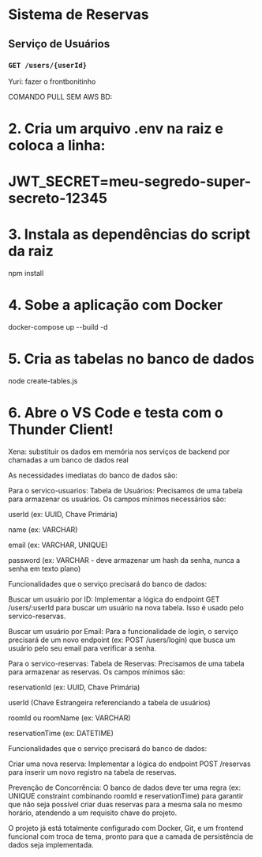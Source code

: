# Sistema de Reservas 

## Serviço de Usuários
### `GET /users/{userId}`

Yuri: fazer o frontbonitinho 

COMANDO PULL SEM AWS BD:
# 2. Cria um arquivo .env na raiz e coloca a linha:
# JWT_SECRET=meu-segredo-super-secreto-12345


# 3. Instala as dependências do script da raiz
npm install

# 4. Sobe a aplicação com Docker
docker-compose up --build -d

# 5. Cria as tabelas no banco de dados
node create-tables.js

# 6. Abre o VS Code e testa com o Thunder Client!


Xena: substituir os dados em memória nos serviços de backend por chamadas a um banco de dados real

As necessidades imediatas do banco de dados são:

Para o servico-usuarios:
Tabela de Usuários: Precisamos de uma tabela para armazenar os usuários. Os campos mínimos necessários são:

userId (ex: UUID, Chave Primária)

name (ex: VARCHAR)

email (ex: VARCHAR, UNIQUE)

password (ex: VARCHAR - deve armazenar um hash da senha, nunca a senha em texto plano)

Funcionalidades que o serviço precisará do banco de dados:

Buscar um usuário por ID: Implementar a lógica do endpoint GET /users/:userId para buscar um usuário na nova tabela. Isso é usado pelo servico-reservas.

Buscar um usuário por Email: Para a funcionalidade de login, o serviço precisará de um novo endpoint (ex: POST /users/login) que busca um usuário pelo seu email para verificar a senha.

Para o servico-reservas:
Tabela de Reservas: Precisamos de uma tabela para armazenar as reservas. Os campos mínimos são:

reservationId (ex: UUID, Chave Primária)

userId (Chave Estrangeira referenciando a tabela de usuários)

roomId ou roomName (ex: VARCHAR)

reservationTime (ex: DATETIME)

Funcionalidades que o serviço precisará do banco de dados:

Criar uma nova reserva: Implementar a lógica do endpoint POST /reservas para inserir um novo registro na tabela de reservas.

Prevenção de Concorrência: O banco de dados deve ter uma regra (ex: UNIQUE constraint combinando roomId e reservationTime) para garantir que não seja possível criar duas reservas para a mesma sala no mesmo horário, atendendo a um requisito chave do projeto.

O projeto já está totalmente configurado com Docker, Git, e um frontend funcional com troca de tema, pronto para que a camada de persistência de dados seja implementada.